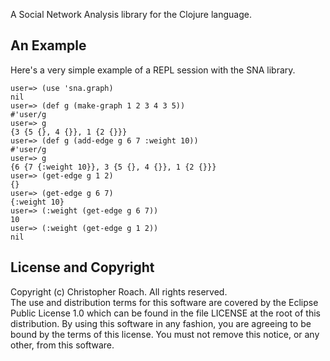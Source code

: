 A Social Network Analysis library for the Clojure language.

An Example
----------

Here's a very simple example of a REPL session with the SNA library.

    user=> (use 'sna.graph)
    nil
    user=> (def g (make-graph 1 2 3 4 3 5))
    #'user/g
    user=> g
    {3 {5 {}, 4 {}}, 1 {2 {}}}
    user=> (def g (add-edge g 6 7 :weight 10))
    #'user/g
    user=> g
    {6 {7 {:weight 10}}, 3 {5 {}, 4 {}}, 1 {2 {}}}
    user=> (get-edge g 1 2)
    {}
    user=> (get-edge g 6 7)
    {:weight 10}
    user=> (:weight (get-edge g 6 7))
    10
    user=> (:weight (get-edge g 1 2))
    nil
    
License and Copyright
---------------------

Copyright (c) Christopher Roach. All rights reserved.  
The use and distribution terms for this software are covered by the
Eclipse Public License 1.0 which can be found in the file LICENSE
at the root of this distribution. By using this software in any
fashion, you are agreeing to be bound by the terms of this license.
You must not remove this notice, or any other, from this software.

